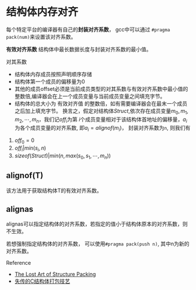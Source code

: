 # 结构体内存对齐

每个特定平台的编译器有自己的**封装对齐系数**， gcc中可以通过 `#pragma pack(num)`来设置该对齐系数。

**有效对齐系数** 结构体中最长数据长度与封装对齐系数的最小值。

对其系数 
- 结构体内存成员按照声明顺序存储
- 结构体第一个成员的偏移量为0
- 其他的成员offset必须是当前成员类型的对其系数与有效对齐系数中最小值的整数倍,编译器会在上一个成员变量与当前成员变量之间填充字节。
- 结构体的总大小为 有效对齐值 的整数倍，如有需要编译器会在最末一个成员之后加上填充字节。
 换言之，假定对结构体$Struct$,依次存在成员变量$m_0, m_1, m_2, \cdots, m_n$，我们记${off}_i$为第
$i$个成员变量相对于该结构体首地址的偏移量，${a_i}$为各个成员变量的对齐系数, 即${a_i}=alignof(m_i)$， 封装对齐系数为`n`, 则我们有
1. $off_0 = 0$
2. $off_i | min(s_i, n)$
3. $sizeof(Struct) | min(n, max(s_0,s_1,\cdots,m_n))$

## alignof(T)
该方法用于获取结构体T的有效对齐系数。

## alignas
alignas可以指定结构体的对齐系数，若指定的值小于结构体原本的对齐系数，则不生效。

若想强制指定结构体的对齐系数， 可以使用`#pragma pack(push n)`, 其中n为新的对齐系数。


Reference 
- [The Lost Art of Structure Packing](http://www.catb.org/esr/structure-packing/)
- [失传的C结构体打包技艺](https://github.com/ludx/The-Lost-Art-of-C-Structure-Packing)